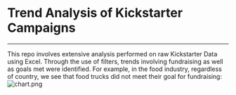# Trend Analysis of Kickstarter Campaigns
---
This repo involves extensive analysis performed on raw Kickstarter Data using Excel. Through the use of filters, trends involving fundraising as well as goals met were identified. For example, in the food industry, regardless of country, we see that food trucks did not meet their goal for fundraising: ![chart.png](C:\Users\Aarian\Desktop\chart.png) 
